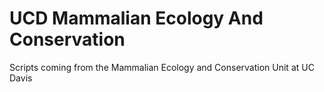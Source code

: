# UCD Mammalian Ecology And Conservation
Scripts coming from the Mammalian Ecology and Conservation Unit at UC Davis
